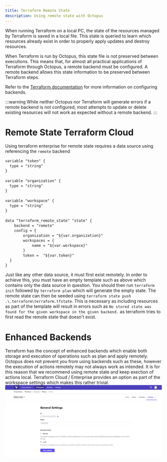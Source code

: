 ```yaml
---
title: Terraform Remote State
description: Using remote state with Octopus
---
```


When running Terraform on a local PC, the state of the resources managed by Terraform is saved in a local file. This state is queried to learn which resources already exist in order to properly apply updates and destroy resources.

When Terraform is run by Octopus, this state file is not preserved between executions. This means that, for almost all practical applications of Terraform through Octopus, a remote backend must be configured. A remote backend allows this state information to be preserved between Terraform steps.

Refer to the [Terraform documentation](https://www.terraform.io/docs/backends/index.html) for more information on configuring backends.

:::warning
While neither Octopus nor Terraform will generate errors if a remote backend is not configured, most attempts to update or delete existing resources will not work as expected without a remote backend.
:::

# Remote State Terraform Cloud

Using terraform enterprise for remote state requires a data source using referencing the `remote` backend

```
variable "token" {
  type = "string"
}

variable "organization" {
  type = "string"
}

variable "workspace" {
  type = "string"
}

data "terraform_remote_state" "state" {
	backend = "remote"
  	config = {
    	organization = "${var.organization}"
		workspaces = {
  			name = "${var.workspace}"
		}
		token =  "${var.token}"
  }
}
```

Just like any other data source, it must first exist remotely. In order to achieve this, you must have an empty template such as above which contains only the data source in question. You should then run `terraform init` followed by
`terraform plan` which will generate the empty state. The remote state can then be seeded using `terraform state push .\.terraform\terraform.tfstate`. This is necessary as including resources as part of the template will result in errors such as
`No stored state was found for the given workspace in the given backend.` as terraform tries to first read the remote state that doesn't exist.

# Enhanced Backends

Terraform has the concept of enhanced backends which enable both storage and execution of operations such as plan and apply remotely. Octopus does not prevent you from using backends such as these, however the execution of actions remotely may not
always work as intended. It is for this reason that we recommend using remote state and keep exection of actions local. Terraform Cloud / Enterprise provides an option as part of the workspace settings which makes this rather trivial.
![Terraform cloud execution mode](terraform-cloud-execution-mode.png "width=500")
